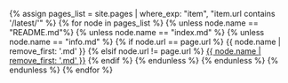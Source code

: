 {% assign pages_list = site.pages | where_exp: "item", "item.url contains '/latest/'" %}
{% for node in pages_list %}
  {% unless node.name == "README.md"%}
    {% unless node.name == "index.md" %}
      {% unless node.name == "info.md" %}
        {% if node.url == page.url %}
{{ node.name | remove_first: '.md' }}
        {% elsif node.url != page.url %}
<a href="{{ site.baseurl }}{{ node.url }}">{{ node.name | remove_first: '.md' }}</a>
        {% endif %}
      {% endunless %}
    {% endunless %}
  {% endunless %}
{% endfor %}
